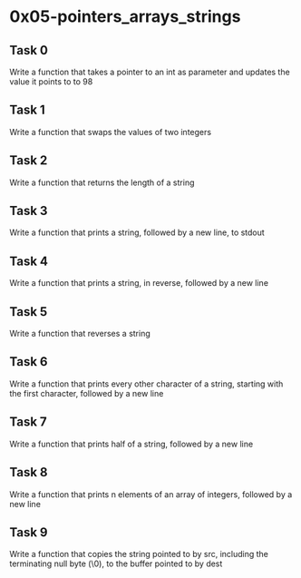 # 0x05-pointers_arrays_strings

## Task 0
Write a function that takes a pointer to an int as parameter and updates the value it points to to 98

## Task 1
Write a function that swaps the values of two integers

## Task 2
Write a function that returns the length of a string

## Task 3
Write a function that prints a string, followed by a new line, to stdout

## Task 4
Write a function that prints a string, in reverse, followed by a new line

## Task 5
Write a function that reverses a string

## Task 6
Write a function that prints every other character of a string, starting with the first character, followed by a new line

## Task 7
Write a function that prints half of a string, followed by a new line

## Task 8
Write a function that prints n elements of an array of integers, followed by a new line

## Task 9
Write a function that copies the string pointed to by src, including the terminating null byte (\0), to the buffer pointed to by dest



